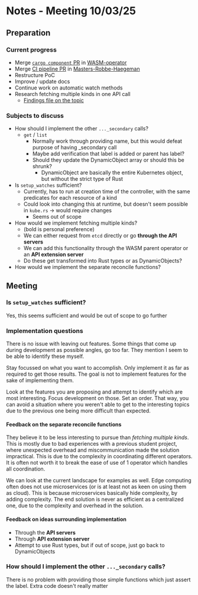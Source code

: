 # Notes - Meeting 10/03/25

## Preparation

### Current progress

- Merge [`cargo component` PR](https://github.com/idlab-discover/wasm-operator/pull/7) in [WASM-operator](https://github.com/idlab-discover/wasm-operator)
- Merge [CI pipeline PR](https://github.com/idlab-discover/masters-robbe-haegeman/pull/2) in [Masters-Robbe-Haegeman](https://github.com/idlab-discover/masters-robbe-haegeman)
- Restructure PoC
- Improve / update docs
- Continue work on automatic watch methods
- Research fetching multiple kinds in one API call
  - [Findings file on the topic](../findings/fetching_multiple_kinds.md)

### Subjects to discuss

- How should I implement the other `..._secondary` calls?
  - `get` / `list`
    - Normally work through providing name, but this would defeat purpose of having _secondary call
    - Maybe add verification that label is added or parent has label?
    - Should they update the DynamicObject array or should this be shrunk?
      - DynamicObject are basically the entire Kubernetes object, but without the strict type of Rust
- Is `setup_watches` sufficient?
  - Currently, has to run at creation time of the controller, with the same predicates for each resource of a kind
  - Could look into changing this at runtime, but doesn't seem possible in `kube.rs` -> would require changes
    - Seems out of scope
- How would we implement fetching multiple kinds?
  - (bold is personal preference)
  - We can either request from `etcd` directly or go **through the API servers**
  - We can add this functionality through the WASM parent operator or an **API extension server**
  - Do these get transformed into Rust types or as DynamicObjects?
- How would we implement the separate reconcile functions?

## Meeting

### Is `setup_watches` sufficient?

Yes, this seems sufficient and would be out of scope to go further

### Implementation questions

There is no issue with leaving out features.
Some things that come up during development as possible angles, go too far.
They mention I seem to be able to identify these myself.

Stay focussed on what you want to accomplish.
Only implement it as far as required to get those results.
The goal is not to implement features for the sake of implementing them.

Look at the features you are proposing and attempt to identify which are most interesting.
Focus development on those. Set an order.
That way, you can avoid a situation where you weren't able to get to the interesting topics
due to the previous one being more difficult than expected.

#### Feedback on the separate reconcile functions

They believe it to be less interesting to pursue than *fetching multiple kinds*.
This is mostly due to bad experiences with a previous student project,
where unexpected overhead and miscommunication made the solution impractical.
This is due to the complexity in coordinating different operators.
It is often not worth it to break the ease of use of 1 operator which handles all coordination.

We can look at the current landscape for examples as well.
Edge computing often does not use microservices (or is at least not as keen on using them as cloud).
This is because microservices basically hide complexity, by adding complexity.
The end solution is never as efficient as a centralized one, due to the complexity and overhead in the solution.

#### Feedback on ideas surrounding implementation

- Through the **API servers**
- Through **API extension server**
- Attempt to use Rust types, but if out of scope, just go back to DynamicObjects

### How should I implement the other `..._secondary` calls?

There is no problem with providing those simple functions which just assert the label.
Extra code doesn't really matter
